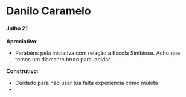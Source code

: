# Danilo Caramelo

#### Julho 21

**Apreciativo**:
- Parabéns pela iniciativa com relação a Escola Simbiose. Acho que temos um diamante bruto para lapidar.

**Construtivo**:
- Cuidado para não usar tua falta experiência como muleta
- 
